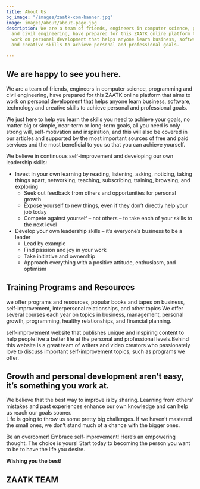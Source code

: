 ```yaml
---
title: About Us
bg_image: "/images/zaatk-com-banner.jpg"
image: images/about/about-page.jpg
description: We are a team of friends, engineers in computer science, programming
  and civil engineering, have prepared for this ZAATK online platform that aims to
  work on personal development that helps anyone learn business, software, technology
  and creative skills to achieve personal and professional goals.

---
```

## We are happy to see you here.

  
We are a team of friends, engineers in computer science, programming and civil engineering, have prepared for this ZAATK online platform that aims to work on personal development that helps anyone learn business, software, technology and creative skills to achieve personal and professional goals.

We just here to help you learn the skills you need to achieve your goals, no matter big or simple, near-term or long-term goals, all you need is only strong will, self-motivation and inspiration, and this will also be covered in our articles and supported by the most important sources of free and paid services and the most beneficial to you so that you can achieve yourself.

We believe in continuous self-improvement and developing our own leadership skills:

* Invest in your own learning by reading, listening, asking, noticing, taking things apart, networking, teaching, subscribing, training, browsing, and exploring
  * Seek out feedback from others and opportunities for personal growth
  * Expose yourself to new things, even if they don’t directly help your job today
  * Compete against yourself – not others – to take each of your skills to the next level
* Develop your own leadership skills – it’s everyone’s business to be a leader
  * Lead by example
  * Find passion and joy in your work
  * Take initiative and ownership
  * Approach everything with a positive attitude, enthusiasm, and optimism

## Training Programs and Resources

we offer programs and resources, popular books and tapes on business, self-improvement, interpersonal relationships, and other topics We offer several courses each year on topics in business, management, personal growth, programming, healthy relationships, and financial planning.

self-improvement website that publishes unique and inspiring content to help people live a better life at the personal and professional levels.Behind this website is a great team of writers and video creators who passionately love to discuss important self-improvement topics, such as programs we offer.

## Growth and personal development aren’t easy, it’s something you work at.

We believe that the best way to improve is by sharing. Learning from others’ mistakes and past experiences enhance our own knowledge and can help us reach our goals sooner.  
Life is going to throw us some pretty big challenges. If we haven’t mastered the small ones, we don’t stand much of a chance with the bigger ones.

Be an overcomer! Embrace self-improvement! Here’s an empowering thought. The choice is yours! Start today to becoming the person you want to be to have the life you desire.

**Wishing you the best!**

## **ZAATK TEAM**